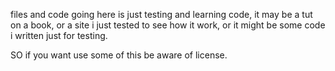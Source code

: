 files and code going here is just testing and learning code,
it may be a tut on a book, or a site i just tested to see how it work,
or it might be some code i written just for testing.

SO if you want use some of this be aware of license.